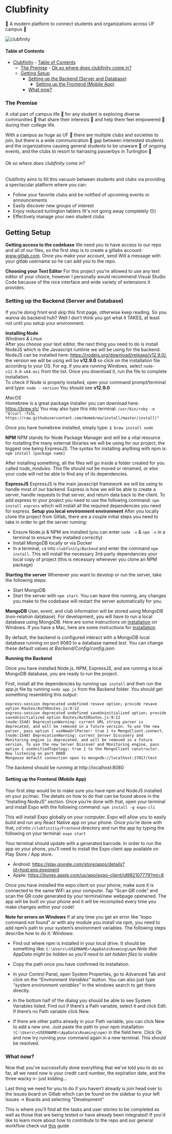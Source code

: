 # Clubfinity

:rocket: A modern platform to connect students and organizations across UF campus :crocodile:

![clubfinity](/Frontend/assets/images/clubfinity.png)

#### Table of Contents
- [Clubfinity](#clubfinity)
      - [Table of Contents](#table-of-contents)
    - [The Premise](#the-premise)
          - [Ok so where does clubfinity come in?](#ok-so-where-does-clubfinity-come-in)
  - [Getting Setup](#getting-setup)
    - [Setting up the Backend (Server and Database)](#setting-up-the-backend-server-and-database)
      - [Setting up the Frontend (Mobile App)](#setting-up-the-frontend-mobile-app)
    - [What now?](#what-now)


### The Premise

A vital part of campus life :school: for any student is exploring diverse communities 🙌 that share their interests 🦸 and help them feel empowered :muscle: during their college life.

With a campus as huge as UF 🐊 there are multiple clubs and societies to join, but there is a wide communication 📢 gap between interested students and the organizations causing general students to be unaware 🤷 of ongoing events, and the clubs to resort to harrasing passerbys in Turlington 😤 ‍

###### Ok so where does clubfinity come in?
Clubfinity aims to fill this vacuum between students and clubs via providing a spectacular platform where you can:

- Follow your favorite clubs and be notified of upcoming events or announcements
- Easily discover new groups of interest
- Enjoy reduced turlington tablers (It's not going away completely 🙃)
- Effectively manage your own student clubs

## Getting Setup

**Getting access to the codebase**
We need you to have access to our repo and all of our files, so the first step is to create a
gitlabs account: www.gitlab.com. Once you make your account, send Will a message with your
gitlab username so he can add you to the repo.

**Choosing your Text Editor**
For this project you’re allowed to use any text editor of your choice, however I personally would
recommend Visual Studio Code because of the nice interface and wide variety of extensions it
provides.

### Setting up the Backend (Server and Database)
If you’re doing front end skip this first page, otherwise keep reading. So you wanna do backend
huh? Well I don’t think you got what it TAKES, at least not until you setup your environment.

**Installing Node**<br>
*Windows & Linux*<br>
After you choose your text editor, the next thing you need to do is install NodeJS which is the
Javascript runtime we will be using for the backend. NodeJS can be installed here:
https://nodejs.org/download/release/v12.9.0/, the version we will be using will be **v12.9.0** so click on the installation file according to your OS.
For eg. if you are running Windows, select 
`node-v12.9.0-x64.msi` from the list. Once you download it, run the file to complete installation.
<br>To check if Node is properly installed, open your command prompt/terminal and type:
`node --version` You should see **v12.9.0**

*MacOS*
<br>Homebrew is a great package installer you can download here: https://brew.sh/
You may also type this into terminal:
```/usr/bin/ruby -e "$(curl -fsSL https://raw.githubusercontent.com/Homebrew/install/master/install)"```

Once you have homebrew installed, simply type:
```$ brew install node```

**NPM**
NPM stands for Node Package Manager and will be a vital resource for installing the many
external libraries we will be using for our project, the biggest one being ExpressJS. The syntax
for installing anything with npm is:
```npm install [package name]```

After installing something, all the files will go inside a folder created for you called
_node_modules_. This file should not be moved or renamed, or else your code will not be able to
find any of its dependencies.

**ExpressJS**
ExpressJS is the main javascript framework we will be using to handle most of our backend.
Express is how we will be able to create a server, handle requests to that server, and return
data back to the client.
To add express to your project you need to use the following command:
```npm install express```
which will install all the required dependencies you need for express.
**Setup you local environment environment**
After you locally clone the project from Gitlab, there are a couple initial steps you need to
take in order to get the server running:
- Ensure Node.js & NPM are installed (you can enter `node -v` & `npm -v` in a terminal to ensure they installed correctly)
- Install MongoDB locally or via Docker
- In a terminal, `cd` into `clubfinity/Backend` and enter the command `npm install`. This will install
  the necessary 3rd-party dependancies your local copy of project (this is necessary whenever you clone an NPM package)

**Starting the server**
Whenever you want to develop or run the server, take the following steps:
- Start MongoDB
- Start the server with `npm start`. You can leave this running, any changes you make to the codebase will restart
  the server automatically for you.

**MongoDB**
User, event, and club information will be stored using MongoDB (non-relation database). For development, you will have to run a local database using MongoDB. Here are some instructions on [installation](https://docs.mongodb.com/manual/tutorial/install-mongodb-on-windows/ "installation") on Windows. If you have a Mac, here are some instructions for [installation](https://treehouse.github.io/installation-guides/mac/mongo-mac.html "installation").

By default, the backend is configured interact with a MongoDB local database running on port 8080 to a database named *test*. You can change these default values at *Backend/Config/config.json*.

**Running the Backend**

Once you have installed Node.js, NPM, ExpressJS, and are running a local MongoDB database, you are ready to run the project.

First, install all the dependencies by running ```npm install``` and then run the app.js file by running ```node app.js``` from the Backend folder. You should get something resembling this output:

```
express-session deprecated undefined resave option; provide resave option Routes/AuthRoutes.js:9:12
express-session deprecated undefined saveUninitialized option; provide saveUninitialized option Routes/AuthRoutes.js:9:12
(node:1548) DeprecationWarning: current URL string parser is deprecated, and will be removed in a future version. To use the new parser, pass option { useNewUrlParser: true } to MongoClient.connect.
(node:1548) DeprecationWarning: current Server Discovery and Monitoring engine is deprecated, and will be removed in a future version. To use the new Server Discover and Monitoring engine, pass option { useUnifiedTopology: true } to the MongoClient constructor.
Now listening on port 8080
Mongoose default connection open to mongodb://localhost:27017/test
```
The backend should be running at http://localhost:8080

#### Setting up the Frontend (Mobile App)
Your first step would be to make sure you have npm and NodeJS installed on your pc/mac. The
details on how to do that can be found above in the “Installing NodeJS” section. Once you’re
done with that, open your terminal and install Expo with the following command:
```npm install -g expo-cli```

This will install Expo globally on your computer. Expo will allow you to easily build and run any
React Native app on your phone. Once you’re done with that, *cd* into `/clubfinitiy/Frontend`
directory and run the app by typing the following on your terminal:
```expo start```

Your terminal should update with a generated barcode. In order to run the app on your phone,
you’ll need to install the Expo client app available on Play Store / App store.
* Android: https://play.google.com/store/apps/details?id=host.exp.exponent
* Apple: https://itunes.apple.com/us/app/expo-client/id982107779?mt=8

Once you have installed the expo client on your phone, make sure it is connected to the same
WiFi as your computer. Tap “Scan QR code” and scan the QR code generated by your terminal/new webpage openened.
The app will be built on your phone and it will be recompiled every time you make changes
within your code!

**Note for errors on Windows**
If at any time you get an error like “expo command not found” or with any module you
install via npm, you need to add npm’s path to your system’s environment variables. The following steps describe how to do it:
Windows:
- Find out where npm is installed in your local drive. It should be something like:
  ```C:\Users\<USERNAME>\AppData\Roaming\npm```
  _Note that AppData might be hidden so you'll need to set hidden files to visible_

- Copy the path once you have confirmed its installation.
- In your Control Panel, open System Properties, go to Advanced Tab and click on the
  _“Environment Variables”_ button. You can also just type _“system environment variables”_
  in the windows search to get there directly.
- In the bottom half of the dialog you should be able to see System Variables listed. Find
  out if there’s a Path variable, select it and click Edit. If there’s no Path variable click New.
- If there are other paths already in your Path variable, you can click New to add a new one. Just paste the path to your npm installation `(C:\Users\<USERNAME>\AppData\Roaming\npm)` in the field here. Click Ok and now try running your command again in a new terminal. This should be resolved.


### What now?
Now that you’ve successfully done everything that we’ve told you to do so far, all we need now is your credit card number, the expiration date, and the three wacky n- just kidding...

Last thing we need for you to do if you haven’t already is join head over to the issues board on Gitlab which can be found on the sidebar to your left Issues -> Boards and selecting "Development"

This is where you'll find all the tasks and user stories to be completed as well as those that are being tested or have already been integrated! If you'd like to learn more about how to contribute to the repo and our general workflow check out [this](../clubfinity/Resources.md) guide

